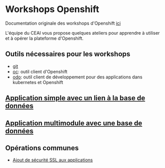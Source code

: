 # Workshops Openshift
Documentation originale des workshops d'Openshift [ici](https://github.com/RedHatWorkshops)

L'équipe du CEAI vous propose quelques ateliers pour apprendre à utiliser et à opérer la plateforme d'Openshift.

## Outils nécessaires pour les workshops
- [git](../../Github/CommandesBase.md)
- [oc](../Outils/OC/README.md): outil client d'Openshift 
- [odo](../Outils/ODO/README.md): outil client de développement pour des applications dans kubernetes et Openshift

## [Application simple avec un lien à la base de données](Nodejs/README.md)

## [Application multimodule avec une base de données](Odo-Kiosk/README.md)

## Opérations communes
- [Ajout de sécurité SSL aux applications](Commun/Ajout-Securite-SSL-a-LApplication.md)